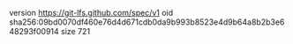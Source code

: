 version https://git-lfs.github.com/spec/v1
oid sha256:09bd0070df460e76d4d671cdb0da9b993b8523e4d9b64a8b2b3e648293f00914
size 721
